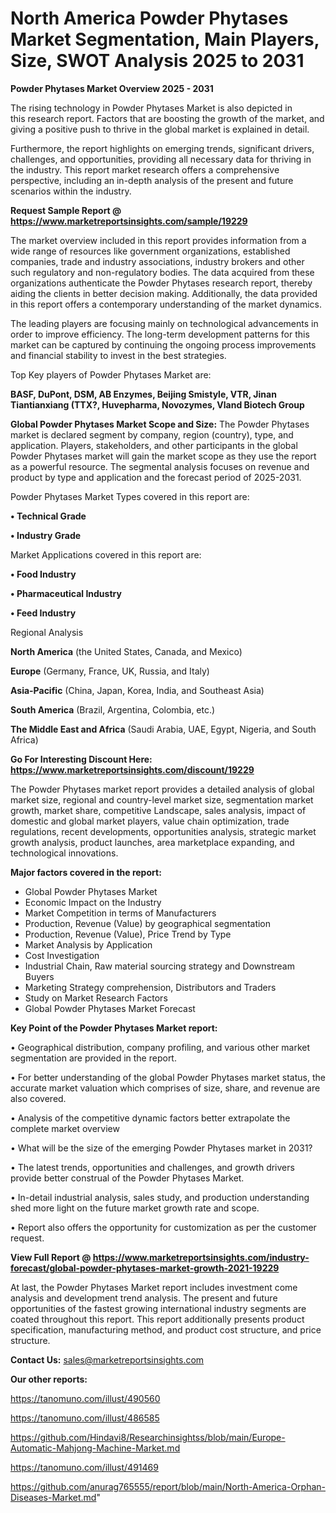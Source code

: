 # North America Powder Phytases Market Segmentation, Main Players, Size, SWOT Analysis 2025 to 2031

<Strong> Powder Phytases Market Overview 2025 - 2031</strong>

The rising technology in Powder Phytases Market is also depicted in this research report. Factors that are boosting the growth of the market, and giving a positive push to thrive in the global market is explained in detail.

Furthermore, the report highlights on emerging trends, significant drivers, challenges, and opportunities, providing all necessary data for thriving in the industry. This report market research offers a comprehensive perspective, including an in-depth analysis of the present and future scenarios within the industry.

<strong>Request Sample Report @ <a href=https://www.marketreportsinsights.com/sample/19229>https://www.marketreportsinsights.com/sample/19229</a></strong>

The market overview included in this report provides information from a wide range of resources like government organizations, established companies, trade and industry associations, industry brokers and other such regulatory and non-regulatory bodies. The data acquired from these organizations authenticate the Powder Phytases research report, thereby aiding the clients in better decision making. Additionally, the data provided in this report offers a contemporary understanding of the market dynamics.

The leading players are focusing mainly on technological advancements in order to improve efficiency. The long-term development patterns for this market can be captured by continuing the ongoing process improvements and financial stability to invest in the best strategies.

Top Key players of Powder Phytases Market are:

<strong>BASF, DuPont, DSM, AB Enzymes, Beijing Smistyle, VTR, Jinan Tiantianxiang (TTX?, Huvepharma, Novozymes, Vland Biotech Group</strong>

<strong><b>Global Powder Phytases Market Scope and Size:</b></strong>
The Powder Phytases market is declared segment by company, region (country), type, and application. Players, stakeholders, and other participants in the global Powder Phytases market will gain the market scope as they use the report as a powerful resource. The segmental analysis focuses on revenue and product by type and application and the forecast period of 2025-2031.

Powder Phytases Market Types covered in this report are:

<strong>• Technical Grade

• Industry Grade</strong>

Market Applications covered in this report are:

<strong>• Food Industry

• Pharmaceutical Industry

• Feed Industry</strong> 

Regional Analysis

<strong>North America</strong> (the United States, Canada, and Mexico)

<strong>Europe</strong> (Germany, France, UK, Russia, and Italy)

<strong>Asia-Pacific</strong> (China, Japan, Korea, India, and Southeast Asia)

<strong>South America</strong> (Brazil, Argentina, Colombia, etc.)

<strong>The Middle East and Africa</strong> (Saudi Arabia, UAE, Egypt, Nigeria, and South Africa)

<strong>Go For Interesting Discount Here: <a href=https://www.marketreportsinsights.com/discount/19229>https://www.marketreportsinsights.com/discount/19229</a></strong>

The Powder Phytases market report provides a detailed analysis of global market size, regional and country-level market size, segmentation market growth, market share, competitive Landscape, sales analysis, impact of domestic and global market players, value chain optimization, trade regulations, recent developments, opportunities analysis, strategic market growth analysis, product launches, area marketplace expanding, and technological innovations.

<strong><b>Major factors covered in the report:</b></strong>
<ul>
  <li>Global Powder Phytases Market </li>
  <li>Economic Impact on the Industry</li>
  <li>Market Competition in terms of Manufacturers</li>
  <li>Production, Revenue (Value) by geographical segmentation</li>
  <li>Production, Revenue (Value), Price Trend by Type</li>
  <li>Market Analysis by Application</li>
  <li>Cost Investigation</li>
  <li>Industrial Chain, Raw material sourcing strategy and Downstream Buyers</li>
  <li>Marketing Strategy comprehension, Distributors and Traders</li>
  <li>Study on Market Research Factors</li>
  <li>Global Powder Phytases Market Forecast</li>
</ul>

<strong><b>Key Point of the Powder Phytases Market report:</b></strong>

• Geographical distribution, company profiling, and various other market segmentation are provided in the report.

• For better understanding of the global Powder Phytases market status, the accurate market valuation which comprises of size, share, and revenue are also covered.

• Analysis of the competitive dynamic factors better extrapolate the complete market overview

• What will be the size of the emerging Powder Phytases market in 2031?

• The latest trends, opportunities and challenges, and growth drivers provide better construal of the Powder Phytases Market.

• In-detail industrial analysis, sales study, and production understanding shed more light on the future market growth rate and scope.

• Report also offers the opportunity for customization as per the customer request.

<strong><b>View Full Report @ <a href=https://www.marketreportsinsights.com/industry-forecast/global-powder-phytases-market-growth-2021-19229>https://www.marketreportsinsights.com/industry-forecast/global-powder-phytases-market-growth-2021-19229</a></b></strong>


At last, the Powder Phytases Market report includes investment come analysis and development trend analysis. The present and future opportunities of the fastest growing international industry segments are coated throughout this report. This report additionally presents product specification, manufacturing method, and product cost structure, and price structure.

<strong>Contact Us:</strong>
sales@marketreportsinsights.com

<strong>Our other reports:</strong>

<a href=https://tanomuno.com/illust/490560>https://tanomuno.com/illust/490560</a>

<a href=https://tanomuno.com/illust/486585>https://tanomuno.com/illust/486585</a>

<a href=https://github.com/Hindavi8/Researchinsightss/blob/main/Europe-Automatic-Mahjong-Machine-Market.md>https://github.com/Hindavi8/Researchinsightss/blob/main/Europe-Automatic-Mahjong-Machine-Market.md</a>

<a href=https://tanomuno.com/illust/491469>https://tanomuno.com/illust/491469</a>

<a href=https://github.com/anurag765555/report/blob/main/North-America-Orphan-Diseases-Market.md>https://github.com/anurag765555/report/blob/main/North-America-Orphan-Diseases-Market.md</a>"
